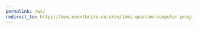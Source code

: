 ```yaml
---
permalink: /ws/
redirect_to: https://www.eventbrite.co.uk/e/ibms-quantum-computer-programming-hands-on-workshop-asynchronous-tickets-145493072697
---
```

